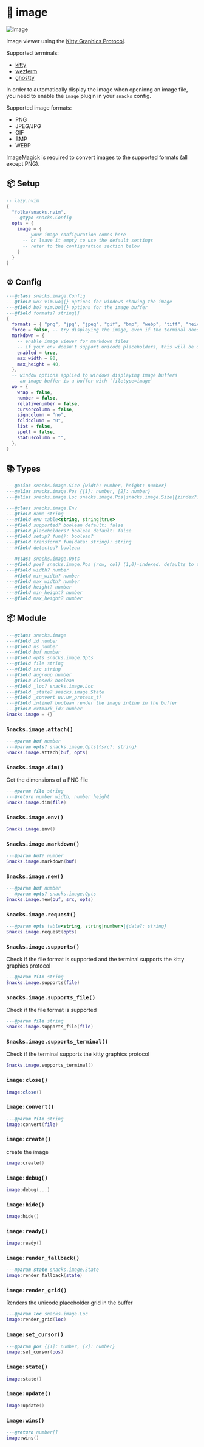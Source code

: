 # 🍿 image

![Image](https://github.com/user-attachments/assets/4e8a686c-bf41-4989-9d74-1641ecf2835f)

Image viewer using the [Kitty Graphics Protocol](https://sw.kovidgoyal.net/kitty/graphics-protocol/).

Supported terminals:

- [kitty](https://sw.kovidgoyal.net/kitty/)
- [wezterm](https://wezfurlong.org/wezterm/)
- [ghostty](https://ghostty.org/)

In order to automatically display the image when openinng an image file,
you need to enable the `image` plugin in your `snacks` config.

Supported image formats:

- PNG
- JPEG/JPG
- GIF
- BMP
- WEBP

[ImageMagick](https://imagemagick.org/index.php) is required to convert images
to the supported formats (all except PNG).

<!-- docgen -->

## 📦 Setup

```lua
-- lazy.nvim
{
  "folke/snacks.nvim",
  ---@type snacks.Config
  opts = {
    image = {
      -- your image configuration comes here
      -- or leave it empty to use the default settings
      -- refer to the configuration section below
    }
  }
}
```

## ⚙️ Config

```lua
---@class snacks.image.Config
---@field wo? vim.wo|{} options for windows showing the image
---@field bo? vim.bo|{} options for the image buffer
---@field formats? string[]
{
  formats = { "png", "jpg", "jpeg", "gif", "bmp", "webp", "tiff", "heic", "avif", "mp4", "mov", "avi", "mkv", "webm" },
  force = false, -- try displaying the image, even if the terminal does not support it
  markdown = {
    -- enable image viewer for markdown files
    -- if your env doesn't support unicode placeholders, this will be disabled
    enabled = true,
    max_width = 80,
    max_height = 40,
  },
  -- window options applied to windows displaying image buffers
  -- an image buffer is a buffer with `filetype=image`
  wo = {
    wrap = false,
    number = false,
    relativenumber = false,
    cursorcolumn = false,
    signcolumn = "no",
    foldcolumn = "0",
    list = false,
    spell = false,
    statuscolumn = "",
  },
}
```

## 📚 Types

```lua
---@alias snacks.image.Size {width: number, height: number}
---@alias snacks.image.Pos {[1]: number, [2]: number}
---@alias snacks.image.Loc snacks.image.Pos|snacks.image.Size|{zindex?: number}
```

```lua
---@class snacks.image.Env
---@field name string
---@field env table<string, string|true>
---@field supported? boolean default: false
---@field placeholders? boolean default: false
---@field setup? fun(): boolean?
---@field transform? fun(data: string): string
---@field detected? boolean
```

```lua
---@class snacks.image.Opts
---@field pos? snacks.image.Pos (row, col) (1,0)-indexed. defaults to the top-left corner
---@field width? number
---@field min_width? number
---@field max_width? number
---@field height? number
---@field min_height? number
---@field max_height? number
```

## 📦 Module

```lua
---@class snacks.image
---@field id number
---@field ns number
---@field buf number
---@field opts snacks.image.Opts
---@field file string
---@field src string
---@field augroup number
---@field closed? boolean
---@field _loc? snacks.image.Loc
---@field _state? snacks.image.State
---@field _convert uv.uv_process_t?
---@field inline? boolean render the image inline in the buffer
---@field extmark_id? number
Snacks.image = {}
```

### `Snacks.image.attach()`

```lua
---@param buf number
---@param opts? snacks.image.Opts|{src?: string}
Snacks.image.attach(buf, opts)
```

### `Snacks.image.dim()`

Get the dimensions of a PNG file

```lua
---@param file string
---@return number width, number height
Snacks.image.dim(file)
```

### `Snacks.image.env()`

```lua
Snacks.image.env()
```

### `Snacks.image.markdown()`

```lua
---@param buf? number
Snacks.image.markdown(buf)
```

### `Snacks.image.new()`

```lua
---@param buf number
---@param opts? snacks.image.Opts
Snacks.image.new(buf, src, opts)
```

### `Snacks.image.request()`

```lua
---@param opts table<string, string|number>|{data?: string}
Snacks.image.request(opts)
```

### `Snacks.image.supports()`

Check if the file format is supported and the terminal supports the kitty graphics protocol

```lua
---@param file string
Snacks.image.supports(file)
```

### `Snacks.image.supports_file()`

Check if the file format is supported

```lua
---@param file string
Snacks.image.supports_file(file)
```

### `Snacks.image.supports_terminal()`

Check if the terminal supports the kitty graphics protocol

```lua
Snacks.image.supports_terminal()
```

### `image:close()`

```lua
image:close()
```

### `image:convert()`

```lua
---@param file string
image:convert(file)
```

### `image:create()`

create the image

```lua
image:create()
```

### `image:debug()`

```lua
image:debug(...)
```

### `image:hide()`

```lua
image:hide()
```

### `image:ready()`

```lua
image:ready()
```

### `image:render_fallback()`

```lua
---@param state snacks.image.State
image:render_fallback(state)
```

### `image:render_grid()`

Renders the unicode placeholder grid in the buffer

```lua
---@param loc snacks.image.Loc
image:render_grid(loc)
```

### `image:set_cursor()`

```lua
---@param pos {[1]: number, [2]: number}
image:set_cursor(pos)
```

### `image:state()`

```lua
image:state()
```

### `image:update()`

```lua
image:update()
```

### `image:wins()`

```lua
---@return number[]
image:wins()
```
